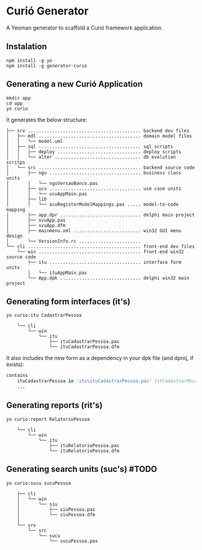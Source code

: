 # Curió Generator

A Yeoman generator to scaffold a Curió framework application.

## Instalation

```shell
npm install -g yo
npm install -g generator-curio
```

## Generating a new Curió Application
```shell
mkdir app
cd app
yo curio
```

It generates the below structure:

```
├── srv .......................................... backend dev files
│   ├── mdl ...................................... domain model files
│   │   └── model.uml
│   ├── sql ...................................... sql scripts
│   │   ├── deploy ............................... deploy scripts
│   │   └── alter ................................ db evolution scritps
│   └── src ...................................... backend source code
│       ├── ngu .................................. business class units
│       │   └── nguVersaoBanco.pas   
│       ├── ucu .................................. use case units
│       │   └── ucuAppMain.pas
│       ├── lib
│       │   └── acuRegisterModelMappings.pas ..... model-to-code mapping
│       ├── app.dpr .............................. delphi main project
│       ├── svuApp.pas
│       ├── svuApp.dfm
│       ├── mainmenu.xml ......................... win32 GUI menu design
│       └── VersionInfo.rc .......................
└── cli .......................................... front-end dev files
    └── win ...................................... front-end win32 source code
        ├── itu .................................. interface form units
        │   └── ituAppMain.pas
        └── App.dpk .............................. delphi win32 main project 

```

## Generating form interfaces (it's)
```shell
yo curio:itu CadastrarPessoa
```

```
    └── cli
        └── win
            └── itu
                ├── ituCadastrarPessoa.pas 
                └── ituCadastrarPessoa.dfm
```
It also includes the new form as a dependency in your dpk file (and dproj, if exists):

```pascal
contains
    ituCadastrarPessoa in 'itu\ituCadastrarPessoa.pas' {itCadastrarPessoa},
    ...
```

## Generating reports (rit's)
```shell
yo curio:report RelatorioPessoa

```

```
    └── cli
        └── win
            └── itu
                ├── ituRelatorioPessoa.pas 
                └── ituRelatorioPessoa.dfm
```

## Generating search units (suc's) #TODO
```shell
yo curio:sucu sucuPessoa

```

```
    ├── cli
    │   └── win
    │       └── siu
    │           ├── siuPessoa.pas
    │           └── siuPessoa.dfm
    │  
    └── srv
        └── src
            └── sucu
                └── sucuPessoa.pas
```



